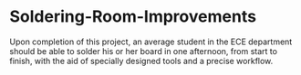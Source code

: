 # Soldering-Room-Improvements
Upon completion of this project, an average student in the ECE department should be able to solder his or her board in one afternoon, from start to finish, with the aid of specially designed tools and a precise workflow.
